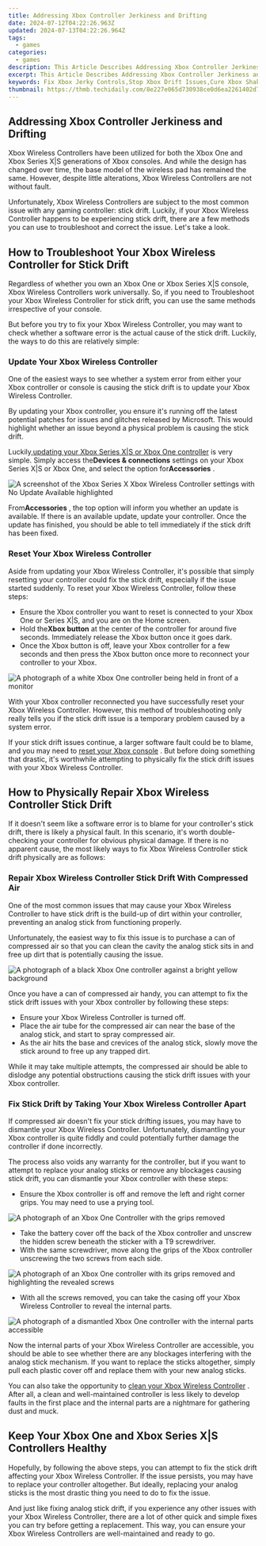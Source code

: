 ```yaml
---
title: Addressing Xbox Controller Jerkiness and Drifting
date: 2024-07-12T04:22:26.963Z
updated: 2024-07-13T04:22:26.964Z
tags:
  - games
categories:
  - games
description: This Article Describes Addressing Xbox Controller Jerkiness and Drifting
excerpt: This Article Describes Addressing Xbox Controller Jerkiness and Drifting
keywords: Fix Xbox Jerky Controls,Stop Xbox Drift Issues,Cure Xbox Shake,Resolve Xbox Glitches,Eradicate Xbox Jitter,Eliminate Controller Drift,Improve Xbox Response Time
thumbnail: https://thmb.techidaily.com/8e227e065d730938ce0d6ea2261402d78760be14848998b4f825537e8b545d45.jpg
---
```


## Addressing Xbox Controller Jerkiness and Drifting

 Xbox Wireless Controllers have been utilized for both the Xbox One and Xbox Series X|S generations of Xbox consoles. And while the design has changed over time, the base model of the wireless pad has remained the same. However, despite little alterations, Xbox Wireless Controllers are not without fault.

 Unfortunately, Xbox Wireless Controllers are subject to the most common issue with any gaming controller: stick drift. Luckily, if your Xbox Wireless Controller happens to be experiencing stick drift, there are a few methods you can use to troubleshoot and correct the issue. Let's take a look.

## How to Troubleshoot Your Xbox Wireless Controller for Stick Drift

 Regardless of whether you own an Xbox One or Xbox Series X|S console, Xbox Wireless Controllers work universally. So, if you need to Troubleshoot your Xbox Wireless Controller for stick drift, you can use the same methods irrespective of your console.

 But before you try to fix your Xbox Wireless Controller, you may want to check whether a software error is the actual cause of the stick drift. Luckily, the ways to do this are relatively simple:

### Update Your Xbox Wireless Controller

 One of the easiest ways to see whether a system error from either your Xbox controller or console is causing the stick drift is to update your Xbox Wireless Controller.

 By updating your Xbox controller, you ensure it's running off the latest potential patches for issues and glitches released by Microsoft. This would highlight whether an issue beyond a physical problem is causing the stick drift.

 Luckily,[updating your Xbox Series X|S or Xbox One controller](https://www.makeuseof.com/how-to-update-xbox-one-and-series-controllers/) is very simple. Simply access the**Devices & connections** settings on your Xbox Series X|S or Xbox One, and select the option for**Accessories** .

![A screenshot of the Xbox Series X Xbox Wireless Controller settings with No Update Available highlighted](https://static1.makeuseofimages.com/wordpress/wp-content/uploads/2023/03/update-controller.jpg)

 From**Accessories** , the top option will inform you whether an update is available. If there is an available update, update your controller. Once the update has finished, you should be able to tell immediately if the stick drift has been fixed.

### Reset Your Xbox Wireless Controller

 Aside from updating your Xbox Wireless Controller, it's possible that simply resetting your controller could fix the stick drift, especially if the issue started suddenly. To reset your Xbox Wireless Controller, follow these steps:

* Ensure the Xbox controller you want to reset is connected to your Xbox One or Series X|S, and you are on the Home screen.
* Hold the**Xbox button** at the center of the controller for around five seconds. Immediately release the Xbox button once it goes dark.
* Once the Xbox button is off, leave your Xbox controller for a few seconds and then press the Xbox button once more to reconnect your controller to your Xbox.

![A photograph of a white Xbox One controller being held in front of a monitor](https://static1.makeuseofimages.com/wordpress/wp-content/uploads/2023/03/stock.jpg)

 With your Xbox controller reconnected you have successfully reset your Xbox Wireless Controller. However, this method of troubleshooting only really tells you if the stick drift issue is a temporary problem caused by a system error.

 If your stick drift issues continue, a larger software fault could be to blame, and you may need to [reset your Xbox console](https://www.makeuseof.com/tag/reset-xbox-one-xbox-360/) . But before doing something that drastic, it's worthwhile attempting to physically fix the stick drift issues with your Xbox Wireless Controller.

## How to Physically Repair Xbox Wireless Controller Stick Drift

 If it doesn't seem like a software error is to blame for your controller's stick drift, there is likely a physical fault. In this scenario, it's worth double-checking your controller for obvious physical damage. If there is no apparent cause, the most likely ways to fix Xbox Wireless Controller stick drift physically are as follows:

### Repair Xbox Wireless Controller Stick Drift With Compressed Air

 One of the most common issues that may cause your Xbox Wireless Controller to have stick drift is the build-up of dirt within your controller, preventing an analog stick from functioning properly.

 Unfortunately, the easiest way to fix this issue is to purchase a can of compressed air so that you can clean the cavity the analog stick sits in and free up dirt that is potentially causing the issue.

![A photograph of a black Xbox One controller against a bright yellow background](https://static1.makeuseofimages.com/wordpress/wp-content/uploads/2023/03/stock-for-air-1.jpg)

 Once you have a can of compressed air handy, you can attempt to fix the stick drift issues with your Xbox controller by following these steps:

* Ensure your Xbox Wireless Controller is turned off.
* Place the air tube for the compressed air can near the base of the analog stick, and start to spray compressed air.
* As the air hits the base and crevices of the analog stick, slowly move the stick around to free up any trapped dirt.

 While it may take multiple attempts, the compressed air should be able to dislodge any potential obstructions causing the stick drift issues with your Xbox controller.

### Fix Stick Drift by Taking Your Xbox Wireless Controller Apart

 If compressed air doesn't fix your stick drifting issues, you may have to dismantle your Xbox Wireless Controller. Unfortunately, dismantling your Xbox controller is quite fiddly and could potentially further damage the controller if done incorrectly.

 The process also voids any warranty for the controller, but if you want to attempt to replace your analog sticks or remove any blockages causing stick drift, you can dismantle your Xbox controller with these steps:

* Ensure the Xbox controller is off and remove the left and right corner grips. You may need to use a prying tool.

![A photograph of an Xbox One Controller with the grips removed](https://static1.makeuseofimages.com/wordpress/wp-content/uploads/2023/03/grips-off.jpg)

* Take the battery cover off the back of the Xbox controller and unscrew the hidden screw beneath the sticker with a T9 screwdriver.
* With the same screwdriver, move along the grips of the Xbox controller unscrewing the two screws from each side.

![A photograph of an Xbox One controller with its grips removed and highlighting the revealed screws](https://static1.makeuseofimages.com/wordpress/wp-content/uploads/2023/03/grip-screws.jpg)

* With all the screws removed, you can take the casing off your Xbox Wireless Controller to reveal the internal parts.

![A photograph of a dismantled Xbox One controller with the internal parts accessible](https://static1.makeuseofimages.com/wordpress/wp-content/uploads/2023/03/controller-dismantled.jpg)

 Now the internal parts of your Xbox Wireless Controller are accessible, you should be able to see whether there are any blockages interfering with the analog stick mechanism. If you want to replace the sticks altogether, simply pull each plastic cover off and replace them with your new analog sticks.

 You can also take the opportunity to [clean your Xbox Wireless Controller](https://www.makeuseof.com/how-to-clean-xbox-one-controller/) . After all, a clean and well-maintained controller is less likely to develop faults in the first place and the internal parts are a nightmare for gathering dust and muck.

## Keep Your Xbox One and Xbox Series X|S Controllers Healthy

 Hopefully, by following the above steps, you can attempt to fix the stick drift affecting your Xbox Wireless Controller. If the issue persists, you may have to replace your controller altogether. But ideally, replacing your analog sticks is the most drastic thing you need to do to fix the issue.

 And just like fixing analog stick drift, if you experience any other issues with your Xbox Wireless Controller, there are a lot of other quick and simple fixes you can try before getting a replacement. This way, you can ensure your Xbox Wireless Controllers are well-maintained and ready to go.


<ins class="adsbygoogle"
     style="display:block"
     data-ad-format="autorelaxed"
     data-ad-client="ca-pub-7571918770474297"
     data-ad-slot="1223367746"></ins>



<ins class="adsbygoogle"
     style="display:block"
     data-ad-client="ca-pub-7571918770474297"
     data-ad-slot="8358498916"
     data-ad-format="auto"
     data-full-width-responsive="true"></ins>





